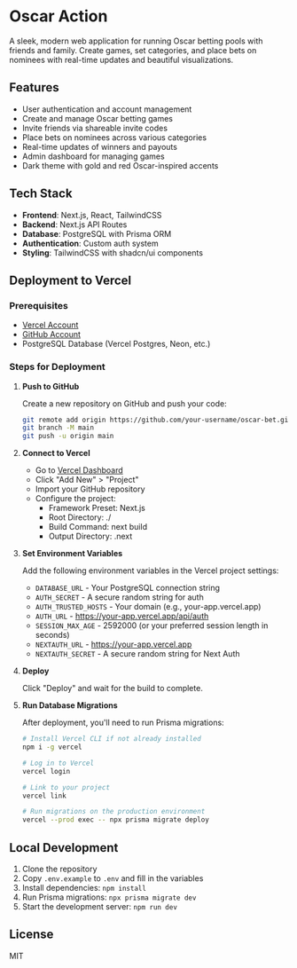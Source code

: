 # Oscar Action

A sleek, modern web application for running Oscar betting pools with friends and family. Create games, set categories, and place bets on nominees with real-time updates and beautiful visualizations.

## Features

- User authentication and account management
- Create and manage Oscar betting games
- Invite friends via shareable invite codes
- Place bets on nominees across various categories
- Real-time updates of winners and payouts
- Admin dashboard for managing games
- Dark theme with gold and red Oscar-inspired accents

## Tech Stack

- **Frontend**: Next.js, React, TailwindCSS
- **Backend**: Next.js API Routes
- **Database**: PostgreSQL with Prisma ORM
- **Authentication**: Custom auth system
- **Styling**: TailwindCSS with shadcn/ui components

## Deployment to Vercel

### Prerequisites

- [Vercel Account](https://vercel.com/signup)
- [GitHub Account](https://github.com/join)
- PostgreSQL Database (Vercel Postgres, Neon, etc.)

### Steps for Deployment

1. **Push to GitHub**

   Create a new repository on GitHub and push your code:

   ```bash
   git remote add origin https://github.com/your-username/oscar-bet.git
   git branch -M main
   git push -u origin main
   ```

2. **Connect to Vercel**

   - Go to [Vercel Dashboard](https://vercel.com/dashboard)
   - Click "Add New" > "Project"
   - Import your GitHub repository
   - Configure the project:
     - Framework Preset: Next.js
     - Root Directory: ./
     - Build Command: next build
     - Output Directory: .next

3. **Set Environment Variables**

   Add the following environment variables in the Vercel project settings:

   - `DATABASE_URL` - Your PostgreSQL connection string
   - `AUTH_SECRET` - A secure random string for auth
   - `AUTH_TRUSTED_HOSTS` - Your domain (e.g., your-app.vercel.app)
   - `AUTH_URL` - https://your-app.vercel.app/api/auth
   - `SESSION_MAX_AGE` - 2592000 (or your preferred session length in seconds)
   - `NEXTAUTH_URL` - https://your-app.vercel.app
   - `NEXTAUTH_SECRET` - A secure random string for Next Auth

4. **Deploy**

   Click "Deploy" and wait for the build to complete.

5. **Run Database Migrations**

   After deployment, you'll need to run Prisma migrations:

   ```bash
   # Install Vercel CLI if not already installed
   npm i -g vercel

   # Log in to Vercel
   vercel login

   # Link to your project
   vercel link

   # Run migrations on the production environment
   vercel --prod exec -- npx prisma migrate deploy
   ```

## Local Development

1. Clone the repository
2. Copy `.env.example` to `.env` and fill in the variables
3. Install dependencies: `npm install`
4. Run Prisma migrations: `npx prisma migrate dev`
5. Start the development server: `npm run dev`

## License

MIT 